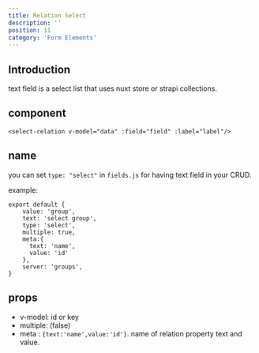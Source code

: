 ```yaml
---
title: Relation Select
description: ''
position: 11
category: 'Form Elements'
---
```


## Introduction
text field is a select list that uses nuxt store or strapi collections. 

## component

```vue
<select-relation v-model="data" :field="field" :label="label"/>
```

## name
you can set ```type: "select"``` in ```fields.js``` for having text field in your CRUD.

example:
```js[fields.js]
export default {
    value: 'group',
    text: 'select group',
    type: 'select',
    multiple: true,
    meta:{
      text: 'name',
      value: 'id'
    },
    server: 'groups',
}
```

## props
- v-model: id or key 
- multiple: (false)
- meta : ``` {text:'name',value:'id'} ```. name of relation property text and value.